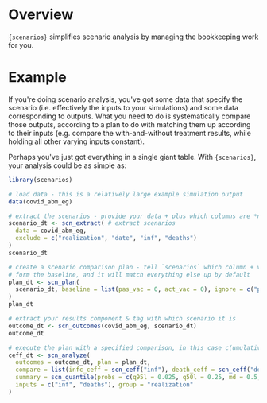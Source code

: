 # Overview

`{scenarios}` simplifies scenario analysis by managing the bookkeeping work for you.

# Example

If you're doing scenario analysis, you've got some data that specify the scenario (i.e. effectively the inputs to your simulations) and some data corresponding to outputs. What you need to do is systematically compare those outputs, according to a plan to do with matching them up according to their inputs (e.g. compare the with-and-without treatment results, while holding all other varying inputs constant).

Perhaps you've just got everything in a single giant table. With `{scenarios}`, your analysis could be as simple as:

```r
library(scenarios)

# load data - this is a relatively large example simulation output
data(covid_abm_eg)

# extract the scenarios - provide your data + plus which columns are *not* inputs
scenario_dt <- scn_extract( # extract scenarios
  data = covid_abm_eg,
  exclude = c("realization", "date", "inf", "deaths")
)
scenario_dt

# create a scenario comparison plan - tell `scenarios` which column + values
# form the baseline, and it will match everything else up by default
plan_dt <- scn_plan(
  scenario_dt, baseline = list(pas_vac = 0, act_vac = 0), ignore = c("pas_alloc", "act_alloc", "inf_con")
)
plan_dt

# extract your results component & tag with which scenario it is
outcome_dt <- scn_outcomes(covid_abm_eg, scenario_dt)
outcome_dt

# execute the plan with a specified comparison, in this case c(umulative) eff(ectiveness), aggregated by quantiles.
ceff_dt <- scn_analyze(
  outcomes = outcome_dt, plan = plan_dt,
  compare = list(infc_ceff = scn_ceff("inf"), death_ceff = scn_ceff("deaths")),
  summary = scn_quantile(probs = c(q95l = 0.025, q50l = 0.25, md = 0.5, q50u = 0.75, q95u = 0.975))
  inputs = c("inf", "deaths"), group = "realization"
)
```

